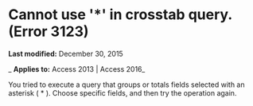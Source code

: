 
# Cannot use '*' in crosstab query. (Error 3123)

 **Last modified:** December 30, 2015

 _ **Applies to:** Access 2013 | Access 2016_

You tried to execute a query that groups or totals fields selected with an asterisk ( * ). Choose specific fields, and then try the operation again.

